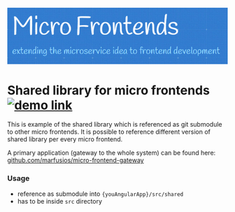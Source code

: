 ![logo](logo.png)
# Shared library for micro frontends [![demo link](https://img.shields.io/badge/demo-link-blue.svg)](http://mkotas.cz/micro-frontend-gateway)

This is example of the shared library which is referenced as git submodule to other micro frontends. 
It is possible to reference different version of shared library per every micro frontend. 

A primary application (gateway to the whole system) can be found here: [github.com/marfusios/micro-frontend-gateway](https://github.com/Marfusios/micro-frontend-gateway)


### Usage

* reference as submodule into `{youAngularApp}/src/shared`
* has to be inside `src` directory
